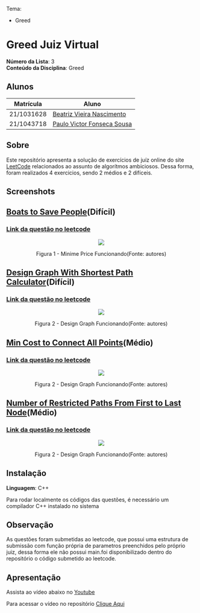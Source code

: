 Tema:
 - Greed

# Greed Juiz Virtual

**Número da Lista**: 3<br>
**Conteúdo da Disciplina**: Greed<br>

## Alunos
|Matrícula | Aluno |
| -- | -- |
| 21/1031628 |  [Beatriz Vieira Nascimento](https://github.com/Beatrizvn)     |
| 21/1043718 | [Paulo Victor Fonseca Sousa](https://github.com/PauloVictorFS)  |
## Sobre 
Este repositório apresenta a solução de exercícios de juíz online do site [LeetCode](https://leetcode.com/) relacionados ao assunto de algorítmos ambiciosos. Dessa forma, foram realizados 4 exercicios, sendo 2 médios e 2 difíceis.


## Screenshots
## [Boats to Save People](/Minimize_the_Total_Price_of_the_Trips/minimize_total_price.cpp)(Difícil)
### [Link da questão no leetcode](https://leetcode.com/problems/minimize-the-total-price-of-the-trips/description/)

<center>
<img src="/img/minimize the total price of the trips.jpg"></img>
<p>Figura 1 - Minime Price Funcionando(Fonte: autores)</p>
</center>

## [Design Graph With Shortest Path Calculator](/Design%20Graph%20With%20Shortest%20Path%20Calculator/dgs.cpp)(Difícil)
### [Link da questão no leetcode](https://leetcode.com/problems/design-graph-with-shortest-path-calculator/description/)

<center>
<img src="/img/design graph calculator proof.PNG"></img>
<p>Figura 2 - Design Graph Funcionando(Fonte: autores)</p>
</center>

## [Min Cost to Connect All Points](/min-cost-to-connect-all-points/min-cost.cpp)(Médio)
### [Link da questão no leetcode](https://leetcode.com/problems/min-cost-to-connect-all-points/description/)

<center>
<img src="/img/min_cost proof.PNG"></img>
<p>Figura 2 - Design Graph Funcionando(Fonte: autores)</p>
</center>

## [Number of Restricted Paths From First to Last Node](/Number%20of%20Restricted%20Paths/number_of_paths.cpp)(Médio)
### [Link da questão no leetcode](https://leetcode.com/problems/number-of-restricted-paths-from-first-to-last-node/description/)

<center>
<img src="/img/Number of Restricted Paths From First to Last Node proof.jpg"></img>
<p>Figura 2 - Design Graph Funcionando(Fonte: autores)</p>
</center>




## Instalação 
**Linguagem**: C++<br>

Para rodar localmente os códigos das questões, é necessário um compilador C++ instalado no sistema

## Observação
As questões foram submetidas ao leetcode, que possui uma estrutura de submissão com função própria de parametros preenchidos pelo próprio juiz, dessa forma ele não possui main.foi disponibilizado dentro do repositório o código submetido ao leetcode.

## Apresentação
 
 Assista ao vídeo abaixo no [Youtube](https://youtu.be/jsA9yg0yqUE)
 

Para acessar o vídeo no repositório   [Clique Aqui](/assets/Reunião%20em%20_General_-20231016_202523-Gravação%20de%20Reunião.mp4)





